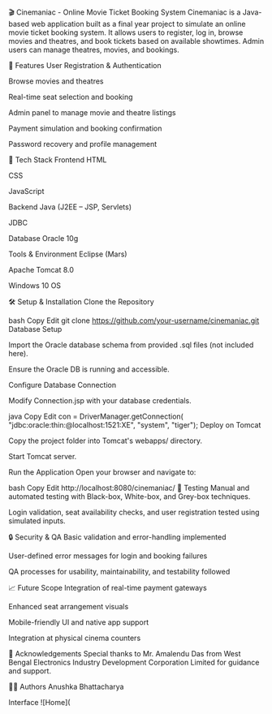 🎬 Cinemaniac - Online Movie Ticket Booking System
Cinemaniac is a Java-based web application built as a final year project to simulate an online movie ticket booking system. It allows users to register, log in, browse movies and theatres, and book tickets based on available showtimes. Admin users can manage theatres, movies, and bookings.

📌 Features
User Registration & Authentication

Browse movies and theatres

Real-time seat selection and booking

Admin panel to manage movie and theatre listings

Payment simulation and booking confirmation

Password recovery and profile management

🚀 Tech Stack
Frontend
HTML

CSS

JavaScript

Backend
Java (J2EE – JSP, Servlets)

JDBC

Database
Oracle 10g

Tools & Environment
Eclipse (Mars)

Apache Tomcat 8.0

Windows 10 OS

🛠 Setup & Installation
Clone the Repository

bash
Copy
Edit
git clone https://github.com/your-username/cinemaniac.git
Database Setup

Import the Oracle database schema from provided .sql files (not included here).

Ensure the Oracle DB is running and accessible.

Configure Database Connection

Modify Connection.jsp with your database credentials.

java
Copy
Edit
con = DriverManager.getConnection(
  "jdbc:oracle:thin:@localhost:1521:XE", "system", "tiger");
Deploy on Tomcat

Copy the project folder into Tomcat's webapps/ directory.

Start Tomcat server.

Run the Application
Open your browser and navigate to:

bash
Copy
Edit
http://localhost:8080/cinemaniac/
🧪 Testing
Manual and automated testing with Black-box, White-box, and Grey-box techniques.

Login validation, seat availability checks, and user registration tested using simulated inputs.

🔒 Security & QA
Basic validation and error-handling implemented

User-defined error messages for login and booking failures

QA processes for usability, maintainability, and testability followed

📈 Future Scope
Integration of real-time payment gateways

Enhanced seat arrangement visuals

Mobile-friendly UI and native app support

Integration at physical cinema counters

🙏 Acknowledgements
Special thanks to Mr. Amalendu Das from West Bengal Electronics Industry Development Corporation Limited for guidance and support.

👨‍💻 Authors
Anushka Bhattacharya

Interface
![Home](
